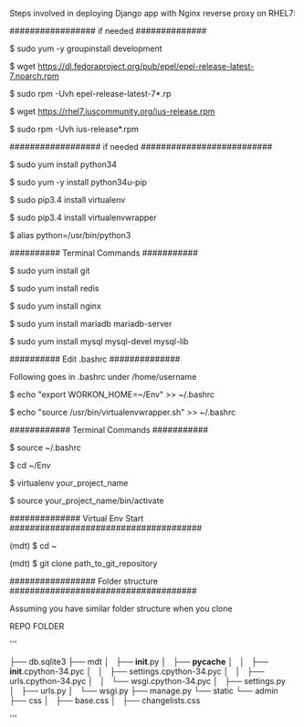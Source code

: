 Steps involved in deploying Django app with Nginx reverse proxy on RHEL7:

################# if needed ##############

$ sudo yum -y groupinstall development

$ wget https://dl.fedoraproject.org/pub/epel/epel-release-latest-7.noarch.rpm

$ sudo rpm -Uvh epel-release-latest-7*.rp

$ wget https://rhel7.iuscommunity.org/ius-release.rpm

$ sudo rpm -Uvh ius-release*.rpm

################## if needed ##########################

$ sudo yum install python34

$ sudo yum -y install python34u-pip

$ sudo pip3.4 install virtualenv

$ sudo pip3.4 install virtualenvwrapper

$ alias python=/usr/bin/python3

########## Terminal Commands ###########

$ sudo yum install git

$ sudo yum install redis

$ sudo yum install nginx

$ sudo yum install mariadb mariadb-server

$ sudo yum install mysql mysql-devel mysql-lib

########## Edit .bashrc ##############

Following goes in .bashrc under /home/username

$ echo "export WORKON_HOME=~/Env" >> ~/.bashrc

$ echo "source /usr/bin/virtualenvwrapper.sh" >> ~/.bashrc

############ Terminal Commands ###########

$ source ~/.bashrc

$ cd ~/Env

$ virtualenv your_project_name

$ source your_project_name/bin/activate

############## Virtual Env Start ######################################

(mdt) $ cd ~

(mdt) $ git clone path_to_git_repository

################# Folder structure #####################################

Assuming you have similar folder structure when you clone

REPO FOLDER

'''

├── db.sqlite3
├── mdt
│   ├── __init__.py
│   ├── __pycache__
│   │   ├── __init__.cpython-34.pyc
│   │   ├── settings.cpython-34.pyc
│   │   ├── urls.cpython-34.pyc
│   │   └── wsgi.cpython-34.pyc
│   ├── settings.py
│   ├── urls.py
│   └── wsgi.py
├── manage.py
└── static
    └── admin
        ├── css
        │   ├── base.css
        │   ├── changelists.css

'''
